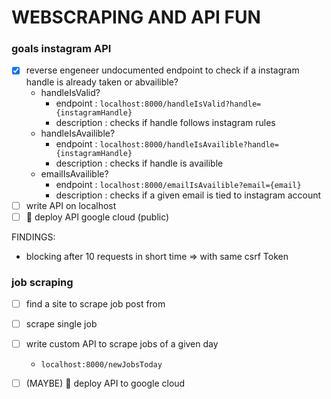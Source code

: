 # WEBSCRAPING AND API FUN

### goals instagram API
- [x] reverse engeneer undocumented endpoint to check if a instagram handle is already taken or abvailible?
  - handleIsValid?
    - endpoint    : `localhost:8000/handleIsValid?handle={instagramHandle}`
    - description : checks if handle follows instagram rules
  - handleIsAvailible?
    - endpoint    : `localhost:8000/handleIsAvailible?handle={instagramHandle}`
    - description : checks if handle is availible
  - emailIsAvailible?
    - endpoint    : `localhost:8000/emailIsAvailible?email={email}`
    - description : checks if a given email is tied to instagram account
- [ ] write API on localhost
- [ ] 🚀 deploy API google cloud (public)

FINDINGS:
- blocking after 10 requests in short time => with same csrf Token

### job scraping
- [ ] find a site to scrape job post from
- [ ] scrape single job
- [ ] write custom API to scrape jobs of a given day
  - `localhost:8000/newJobsToday`
- [ ] (MAYBE) 🚀 deploy API to google cloud

